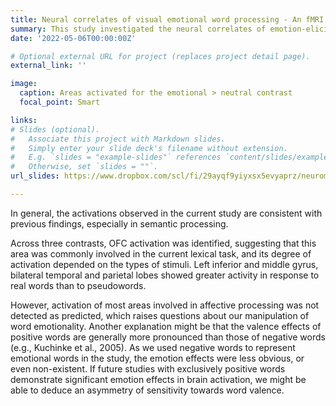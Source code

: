 ```yaml
---
title: Neural correlates of visual emotional word processing - An fMRI study
summary: This study investigated the neural correlates of emotion-eliciting word processing using a visual lexical decision task (LDT). By comparing processing patterns between real/pseudowords and emotional/neutral words, the study aimed to partially dissociate semantic and affective components in emotional word processing. 
date: '2022-05-06T00:00:00Z'

# Optional external URL for project (replaces project detail page).
external_link: ''

image: 
  caption: Areas activated for the emotional > neutral contrast
  focal_point: Smart

links:
# Slides (optional).
#   Associate this project with Markdown slides.
#   Simply enter your slide deck's filename without extension.
#   E.g. `slides = "example-slides"` references `content/slides/example-slides.md`.
#   Otherwise, set `slides = ""`.
url_slides: https://www.dropbox.com/scl/fi/29ayqf9yiyxsx5evyaprz/neuromatch2023.pdf?rlkey=kxmnh90m0g2neyejbrhk93ecu&dl=0

---
```

In general, the activations observed in the current study are consistent with previous findings, especially in semantic processing. 

Across three contrasts, OFC activation was identified, suggesting that this area was commonly involved in the current lexical task, and its degree of activation depended on the types of stimuli. Left inferior and middle gyrus, bilateral temporal and parietal lobes showed greater activity in response to real words than to pseudowords. 

However, activation of most areas involved in affective processing was not detected as predicted, which raises questions about our manipulation of word emotionality. Another explanation might be that the valence effects of positive words are generally more pronounced than those of negative words (e.g., Kuchinke et al., 2005). As we used negative words to represent emotional words in the study, the emotion effects were less obvious, or even non-existent. If future studies with exclusively positive words demonstrate significant emotion effects in brain activation, we might be able to deduce an asymmetry of sensitivity towards word valence.
